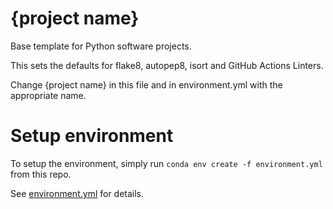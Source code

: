 # {project name}
Base template for Python software projects.

This sets the defaults for flake8, autopep8, isort and GitHub Actions Linters.

Change {project name} in this file and in environment.yml with the appropriate name.

# Setup environment
To setup the environment, simply run `conda env create -f environment.yml` from this repo.

See [environment.yml](environment.yml) for details.
